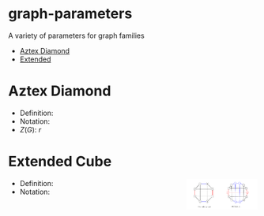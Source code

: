 # graph-parameters
A variety of parameters for graph families

- [Aztex Diamond](#aztex-diamond)
- [Extended](#extended-cube)

# Aztex Diamond

 - Definition:
 - Notation:
 - $Z(G)$: $r$

# Extended Cube

<img src="./images/extended-cube.png" align="right" width="144" />

 - Definition:
 - Notation:

